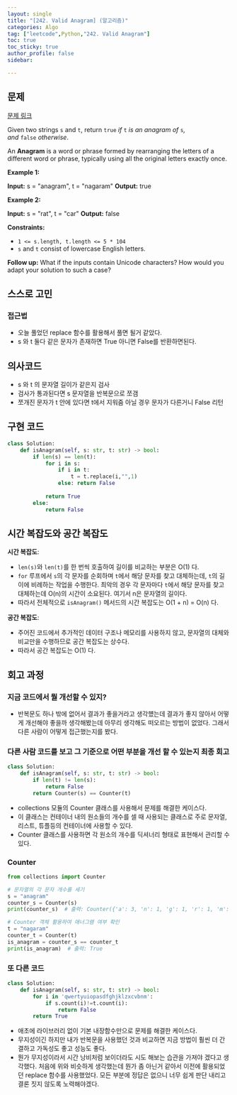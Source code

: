 ```yaml
---
layout: single
title: "[242. Valid Anagram] (알고리즘)"
categories: Algo
tag: ["leetcode",Python,"242. Valid Anagram"]
toc: true
toc_sticky: true
author_profile: false
sidebar:

---
```

## 문제

[문제 링크](https://leetcode.com/problems/valid-anagram/?envType=study-plan-v2&envId=top-interview-150)

Given two strings `s` and `t`, return `true` _if_ `t` _is an anagram of_ `s`_, and_ `false` _otherwise_.

An **Anagram** is a word or phrase formed by rearranging the letters of a different word or phrase, typically using all the original letters exactly once.

**Example 1:**

**Input:** s = "anagram", t = "nagaram"
**Output:** true

**Example 2:**

**Input:** s = "rat", t = "car"
**Output:** false

**Constraints:**

- `1 <= s.length, t.length <= 5 * 104`
- `s` and `t` consist of lowercase English letters.

**Follow up:** What if the inputs contain Unicode characters? How would you adapt your solution to such a case?

## 스스로 고민

### 접근법

- 오늘 풀었던 replace 함수를 활용해서 풀면 될거 같았다.
- s 와 t 둘다 같은 문자가 존재하면 True 아니면 False를 반환하면된다.

## 의사코드

- s 와 t 의 문자열 길이가 같은지 검사
- 검사가 통과된다면 s 문자열을 반복문으로 쪼갬
- 쪼개진 문자가 t 안에 있다면 t에서 지워줌 아닐 경우 문자가 다른거니 False 리턴

## 구현 코드

```python
class Solution:
    def isAnagram(self, s: str, t: str) -> bool:
        if len(s) == len(t):
            for i in s:
                if i in t:
                    t = t.replace(i,"",1)
                else: return False
                
            return True
        else:
            return False
```

## 시간 복잡도와 공간 복잡도

**시간 복잡도**:

- `len(s)`와 `len(t)`를 한 번씩 호출하여 길이를 비교하는 부분은 O(1) 다.
- `for` 루프에서 `s`의 각 문자를 순회하며 `t`에서 해당 문자를 찾고 대체하는데, `t`의 길이에 비례하는 작업을 수행한다. 최악의 경우 각 문자마다 `t`에서 해당 문자를 찾고 대체하는데 O(n)의 시간이 소요된다. 여기서 n은 문자열의 길이다.
- 따라서 전체적으로 `isAnagram()` 메서드의 시간 복잡도는 O(1 + n) = O(n) 다.

**공간 복잡도**:

- 주어진 코드에서 추가적인 데이터 구조나 메모리를 사용하지 않고, 문자열의 대체와 비교만을 수행하므로 공간 복잡도는 상수다.
- 따라서 공간 복잡도는 O(1) 다.

## 회고 과정

### 지금 코드에서 뭘 개선할 수 있지?

- 반복문도 하나 밖에 없어서 결과가 좋을거라고 생각헀는데 결과가 좋지 않아서 어떻게 개선해야 좋을까 생각해봤는데 아무리 생각해도 떠오르는 방법이 없었다. 그래서 다른 사람이 어떻게 접근했는지를 봤다.

### 다른 사람 코드를 보고 그 기준으로 어떤 부분을 개선 할 수 있는지 최종 회고


```python
class Solution:
    def isAnagram(self, s: str, t: str) -> bool:
        if len(t) != len(s):
            return False
        return Counter(s) == Counter(t)
```

- collections 모듈의 Counter 클래스를 사용해서 문제를 해결한 케이스다.
- 이 클래스는 컨테이너 내의 원소들의 개수를 셀 때 사용되는 클래스로 주로 문자열, 리스트, 튜플등의 컨테이너에 사용할 수 있다.
- Counter 클래스를 사용하면 각 원소의 개수를 딕셔너리 형태로 표현해서 관리할 수 있다.

### Counter 

```python
from collections import Counter

# 문자열의 각 문자 개수를 세기
s = "anagram"
counter_s = Counter(s)
print(counter_s)  # 출력: Counter({'a': 3, 'n': 1, 'g': 1, 'r': 1, 'm': 1})

# Counter 객체 활용하여 애너그램 여부 확인
t = "nagaram"
counter_t = Counter(t)
is_anagram = counter_s == counter_t
print(is_anagram)  # 출력: True

```

### 또 다른 코드

```python
class Solution:
    def isAnagram(self, s: str, t: str) -> bool:
        for i in 'qwertyuiopasdfghjklzxcvbnm':
            if s.count(i)!=t.count(i):
                return False
        return True
```

- 애초에 라이브러리 없이 기본 내장함수만으로 문제를 해결한 케이스다.
- 무지성이긴 하지만 내가 반복문을 사용했던 것과 비교하면 지금 방법이 훨씬 더 간결하고 가독성도 좋고 성능도 좋다.
- 뭔가 무지성이라서 시간 낭비처럼 보이더라도 시도 해보는 습관을 가져야 겠다고 생각했다.
  처음에 위와 비슷하게 생각했는데 뭔가 좀 아닌거 같아서 이전에 활용되었던 replace 함수를 사용했었다.
  모든 부분에 정답은 없으니 너무 쉽게 판단 내리고 결론 짓지 않도록 노력해야겠다.


